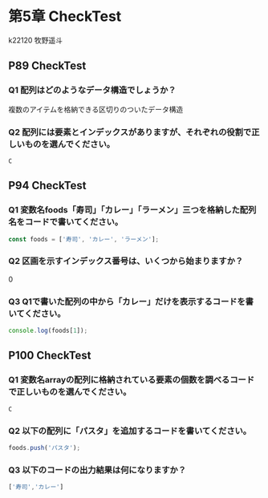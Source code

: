 第5章 CheckTest
================
k22120 牧野遥斗

## P89 CheckTest
### Q1 配列はどのようなデータ構造でしょうか？
複数のアイテムを格納できる区切りのついたデータ構造

### Q2 配列には要素とインデックスがありますが、それぞれの役割で正しいものを選んでください。
```
C
```

## P94 CheckTest
### Q1 変数名foods「寿司」「カレー」「ラーメン」三つを格納した配列名をコードで書いてください。
```javascript
const foods = ['寿司', 'カレー', 'ラーメン'];
```

### Q2 区画を示すインデックス番号は、いくつから始まりますか？

0

### Q3 Q1で書いた配列の中から「カレー」だけを表示するコードを書いてください。

```javascript
console.log(foods[1]);
```

<div class="page"/>

## P100 CheckTest
### Q1 変数名arrayの配列に格納されている要素の個数を調べるコードで正しいものを選んでください。
```
C
```

### Q2 以下の配列に「パスタ」を追加するコードを書いてください。
```javascript
foods.push('パスタ');
```

### Q3 以下のコードの出力結果は何になりますか？
```javascript
['寿司','カレー']
```
